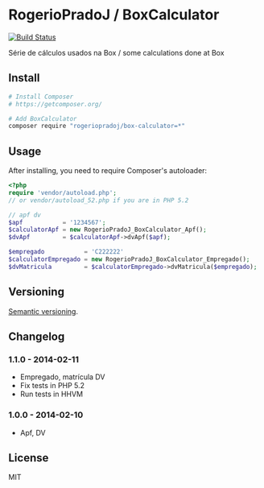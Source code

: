 RogerioPradoJ / BoxCalculator
=============================

[![Build Status](https://travis-ci.org/rogeriopradoj/box-calculator.png?branch=master)](https://travis-ci.org/rogeriopradoj/box-calculator)

Série de cálculos usados na Box / some calculations done at Box

Install
-------

```bash
# Install Composer
# https://getcomposer.org/

# Add BoxCalculator
composer require "rogeriopradoj/box-calculator=*"
```

Usage
-----

After installing, you need to require Composer's autoloader:

```php
<?php
require 'vendor/autoload.php';
// or vendor/autoload_52.php if you are in PHP 5.2

// apf dv
$apf           = '1234567';
$calculatorApf = new RogerioPradoJ_BoxCalculator_Apf();
$dvApf         = $calculatorApf->dvApf($apf);

$empregado           = 'C222222'
$calculatorEmpregado = new RogerioPradoJ_BoxCalculator_Empregado();
$dvMatricula         = $calculatorEmpregado->dvMatricula($empregado);

```

Versioning
----------

[Semantic versioning](http://semver.org/).

Changelog
---------

### 1.1.0 - 2014-02-11

- Empregado, matrícula DV
- Fix tests in PHP 5.2
- Run tests in HHVM

### 1.0.0 - 2014-02-10

- Apf, DV


License
-------
MIT

